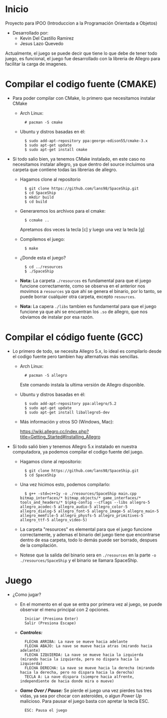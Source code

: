 # Inicio
Proyecto para IPOO (Introduccion a la Programación Orientada a Objetos)
- Desarrollado por:
  - Kevin Del Castillo Ramirez
  - Jesus Lazo Quevedo

Actualmente, el juego se puede decir que tiene lo que debe de tener todo juego, es funcional,
el juego fue desarrollado con la libreria de Allegro para facilitar la carga de imagenes.

# Compilar el codigo fuente (CMAKE)
- Para poder compilar con CMake, lo primero que necesitamos instalar CMake

    - Arch Linux:

            # pacman -S cmake

    - Ubuntu y distros basadas en él:

            $ sudo add-apt-repository ppa:george-edison55/cmake-3.x
            $ sudo apt-get update
            $ sudo apt-get install cmake

- Si todo salio bien, ya tenemos CMake instalado, en este caso no necesitamos instalar allegro, ya que dentro del source incluimos una carpeta que contiene todas las librerias de allegro.

    - Hagamos clone al repositorio

            $ git clone https://github.com/lans98/SpaceShip.git
            $ cd SpaceShip
            $ mkdir build
            $ cd build

    - Generaremos los archivos para el cmake:

            $ ccmake ..

        Apretamos dos veces la tecla [c] y luego una vez la tecla [g]

    - Compilemos el juego:

            $ make

    - ¿Donde esta el juego?

            $ cd ../resources
            $ ./SpaceShip

    - **Nota:** La carpeta `./resources` es fundamental para que el juego funcione correctamente, como se observa en el anterior nos movimos a `resources` ya que ahí se genera el binario, por lo tanto, se puede borrar cualquier otra carpeta, excepto `resources`.
    - **Nota:** La capera `./libs` tambien es fundamental para que el juego funcione ya que ahi se encuentran los `.so` de allegro, que nos obviamos de instalar por esa razón.


# Compilar el código fuente (GCC)
- Lo primero de todo, se necesita Allegro 5.x, lo ideal es compilarlo desde el codigo fuente pero tambien hay alternativas más sencillas.

    - Arch Linux:

            # pacman -S allegro

        Este comando instala la ultima versión de Allegro disponible.

    - Ubuntu y distros basadas en él:

            $ sudo add-apt-repository ppa:allegro/5.2
            $ sudo apt-get update
            $ sudo apt-get install liballegro5-dev

    - Más información y otros SO (Windows, Mac):

        https://wiki.allegro.cc/index.php?title=Getting_Started#Installing_Allegro


- Si todo salió bien y tenemos Allegro 5.x  instalado en nuestra computadora, ya podemos compilar el codigo fuente del juego.

    - Hagamos clone al repositorio:

            $ git clone https://github.com/lans98/SpaceShip.git
            $ cd SpaceShip

    - Una vez hicimos esto, podemos compilarlo:

            $ g++ -std=c++1y -o ./resources/SpaceShip main.cpp bitmap_interfaces/* bitmap_objects/* game_interfaces/* tools_and_headers/* $(pkg-config --cflags --libs allegro-5 allegro_acodec-5 allegro_audio-5 allegro_color-5 allegro_dialog-5 allegro_font-5 allegro_image-5 allegro_main-5 allegro_memfile-5 allegro_physfs-5 allegro_primitives-5 allegro_ttf-5 allegro_video-5)

    - La carpeta "resources" es elemental para que el juego funcione correctamente, y ademas el binario del juego tiene que encontrarse dentro de esa carpeta, todo lo demás puede ser borrado, despues de la compilación.
    - Notese que la salida del binario sera en `./resources` en la parte `-o ./resources/SpaceShip` y el binario se llamara SpaceShip.



# Juego
- ¿Como jugar?
    - En el momento en el que se entra por  primera vez al juego, se puede observar el menu
    principal con 2 opciones.

            Iniciar (Presiona Enter)
            Salir (Presiona Escape)

    - ***Controles:***

            FLECHA ARRIBA: La nave se mueve hacia adelante
            FLECHA ABAJO: La nave se mueve hacia atras (mirando hacia adelante)
            FLECHA IZQUIERDA: La nave se mueve hacia la izquierda (mirando hacia la izquierda, pero no dispara hacia la izquierda)
            FLECHA DERECHA: La nave se mueve hacia la derecha (mirando hacia la derecha, pero no dispara hacia la derecha)
            TECLA A: La nave dispara (siempre hacia alfrente, independiente de hacia donde mira o mueve)

    - ***Game Over / Pause:***
    Se pierde el juego una vez pierdes tus tres vidas, ya sea por chocar con asteroides, o algun *Power Up* malicioso.
    Para pausar el juego basta con apretar la tecla ESC.

            ESC: Pausa el juego
